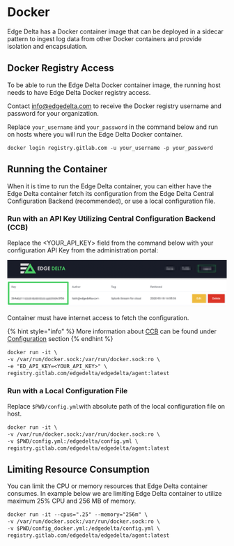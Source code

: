 # Docker

Edge Delta has a Docker container image that can be deployed in a sidecar pattern to ingest log data from other Docker containers and provide isolation and encapsulation.

## Docker Registry Access

To be able to run the Edge Delta Docker container image, the running host needs to have Edge Delta Docker registry access.

Contact [info@edgedelta.com](mailto:info@edgedelta.com) to receive the Docker registry username and password for your organization.

Replace `your_username` and `your_password` in the command below and run on hosts where you will run the Edge Delta Docker container.

```text
docker login registry.gitlab.com -u your_username -p your_password
```

## Running the Container

When it is time to run the Edge Delta container, you can either have the Edge Delta container fetch its configuration from the Edge Delta Central Configuration Backend \(recommended\), or use a local configuration file.

### Run with an API Key Utilizing Central Configuration Backend \(CCB\)

Replace the &lt;YOUR\_API\_KEY&gt; field from the command below with your configuration API Key from the administration portal: 

![](../.gitbook/assets/screen-shot-2020-03-31-at-1.16.15-pm.png)

Container must have internet access to fetch the configuration.

{% hint style="info" %}
More information about [CCB](../configuration-1/ccb.md) can be found under [Configuration](../configuration-1/) section
{% endhint %}

```text
docker run -it \
-v /var/run/docker.sock:/var/run/docker.sock:ro \
-e "ED_API_KEY=<YOUR_API_KEY>" \
registry.gitlab.com/edgedelta/edgedelta/agent:latest
```

### Run with a Local Configuration File

Replace `$PWD/config.yml`with absolute path of the local configuration file on host.

```text
docker run -it \
-v /var/run/docker.sock:/var/run/docker.sock:ro \
-v $PWD/config.yml:/edgedelta/config.yml \
registry.gitlab.com/edgedelta/edgedelta/agent:latest
```

## Limiting Resource Consumption

You can limit the CPU or memory resources that Edge Delta container consumes. In example below we are limiting Edge Delta container to utilize maximum 25% CPU and 256 MB of memory.

```text
docker run -it --cpus=".25" --memory="256m" \
-v /var/run/docker.sock:/var/run/docker.sock:ro \
-v $PWD/config_docker.yml:/edgedelta/config.yml \
registry.gitlab.com/edgedelta/edgedelta/agent:latest
```

